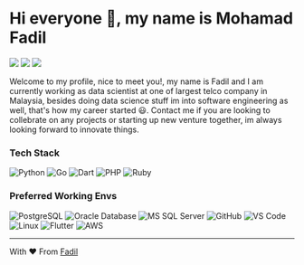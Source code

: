 # Hi everyone 👋, my name is Mohamad Fadil
[![](https://img.shields.io/badge/LinkedIn-fadilparves-blue)](https://www.linkedin.com/in/fadilparves/)
[![](https://img.shields.io/badge/Gmail-fadil.parves%40gmail.com-red)](mailto:fadil.parves@gmail.com)
[![](https://img.shields.io/badge/Telegram-%40fadilParves-blue)](https://t.me/fadilParves)

Welcome to my profile, nice to meet you!, my name is Fadil and I am currently working as data scientist at one of largest telco company in Malaysia, besides doing data science stuff im into software engineering as well, that's how my career started :smiley:. Contact me if you are looking to collebrate on any projects or starting up new venture together, im always looking forward to innovate things.

### Tech Stack

![Python](http://img.shields.io/badge/-Python-007396?style=flat-square&logo=python&logoColor=ffffff)
![Go](http://img.shields.io/badge/-Go-b3e5fc?style=flat-square&logo=go&logoColor=ffffff)
![Dart](http://img.shields.io/badge/-Dart-03a9f4?style=flat-square&logo=dart&logoColor=ffffff)
![PHP](http://img.shields.io/badge/-Php-3f51b5?style=flat-square&logo=php&logoColor=ffffff)
![Ruby](http://img.shields.io/badge/-Ruby-d32f2f?style=flat-square&logo=ruby&logoColor=ffffff)

### Preferred Working Envs
![PostgreSQL](https://img.shields.io/badge/-PostgreSQL-336791?style=flat-square&logo=postgresql)
![Oracle Database](http://img.shields.io/badge/-Oracle-DD0031?style=flat-square&logo=oracle)
![MS SQL Server](http://img.shields.io/badge/-MS%20SQL%20Server-CC2927?style=flat-square&logo=microsoft-sql-server&logoColor=ffffff)
![GitHub](https://img.shields.io/badge/-GitHub-181717?style=flat-square&logo=github)
![VS Code](http://img.shields.io/badge/-VS%20Code-007ACC?style=flat-square&logo=visual-studio-code&logoColor=ffffff)
![Linux](http://img.shields.io/badge/-Linux-ff5722?style=flat-square&logo=linux&logoColor=ffffff)
![Flutter](http://img.shields.io/badge/-Flutter-3f51b5?style=flat-square&logo=flutter&logoColor=ffffff)
![AWS](http://img.shields.io/badge/-AWS-ff5722?style=flat-square&logo=amazon-aws&logoColor=ffffff)

---
With :heart: From [Fadil](https://github.com/fadilparves)
